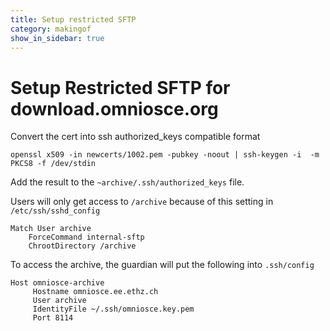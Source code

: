 ```yaml
---
title: Setup restricted SFTP
category: makingof
show_in_sidebar: true
---
```


# Setup Restricted SFTP for download.omniosce.org

Convert the cert into ssh authorized_keys compatible format

```
openssl x509 -in newcerts/1002.pem -pubkey -noout | ssh-keygen -i  -m PKCS8 -f /dev/stdin
```

Add the result to the `~archive/.ssh/authorized_keys` file.

Users will only get access to `/archive` because of this setting in
`/etc/ssh/sshd_config`

```
Match User archive
	ForceCommand internal-sftp
	ChrootDirectory /archive
```

To access the archive, the guardian will put the following into
`.ssh/config`

```
Host omniosce-archive
     Hostname omniosce.ee.ethz.ch
     User archive
     IdentityFile ~/.ssh/omniosce.key.pem
     Port 8114
```
